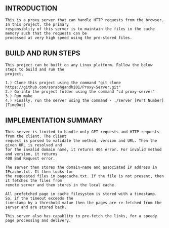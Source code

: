 INTRODUCTION
-------------
	This is a proxy server that can handle HTTP requests from the browser. In this project, the primary 
	responsiblity of this server is to maintain the files in the cache memory such that the requests can be 
	processed at very high speed using the pre-stored files.

BUILD AND RUN STEPS
-------------------
	This project can be built on any Linux platform. Follow the below steps to build and run the
	project,

	1.) Clone this project using the command "git clone https://github.com/sorabhgandhi01/Proxy-Server.git"
	2.) Go into the project folder using the command "cd proxy-server"
	3.) Run make
	4.) Finally, run the server using the command - ./server [Port Number] [TimeOut]


IMPLEMENTATION SUMMARY
----------------------
	This server is limited to handle only GET requests and HTTP requests from the client. The client
	request is parsed to validate the method, version and URL. Then the given URL is resolved and
	for the invalid domain name, it returns 404 error. For invalid method and version, it returns
	400 Bad Request error.

	The server then stores the domain-name and associated IP address in IPcache.txt. It then looks for
	the requested files in pagecache.txt. If the file is not present, then it fetches the files from 
	remote server and then stores in the local cache.

	All prefetched page in cache filesystem is stored with a timestamp. So, if the timeout exceeds the
	timestamp by a threshold value then the pages are re-fetched from the server and are stored back.

	This server also has capablity to pre-fetch the links, for a speedy page processing and delivery.
